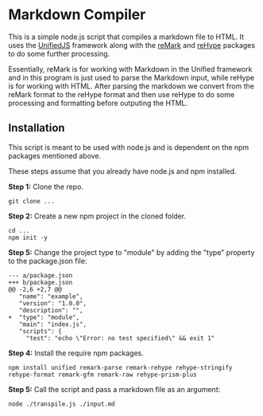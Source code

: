 # Markdown Compiler

This is a simple node.js script that compiles a markdown file to HTML. It uses the [UnifiedJS](https://unifiedjs.com/)
framework along with the [reMark](https://unifiedjs.com/explore/package/remark/) and [reHype](https://unifiedjs.com/explore/package/rehype/)
packages to do some further processing.

Essentially, reMark is for working with Markdown in the Unified framework and in this program is just used to parse the 
Markdown input, while reHype is for working with HTML. After parsing the markdown we convert from the reMark format to the
reHype format and then use reHype to do some processing and formatting before outputing the HTML.

## Installation

This script is meant to be used with node.js and is dependent on the npm packages mentioned above.

These steps assume that you already have node.js and npm installed.

**Step 1:** Clone the repo.

```console
git clone ...
```

**Step 2:** Create a new npm project in the cloned folder.

```console
cd ...
npm init -y
```

**Step 5:** Change the project type to "module" by adding the "type" property to the package.json file:

```
--- a/package.json
+++ b/package.json
@@ -2,6 +2,7 @@
   "name": "example",
   "version": "1.0.0",
   "description": "",
+  "type": "module",
   "main": "index.js",
   "scripts": {
     "test": "echo \"Error: no test specified\" && exit 1"
```

**Step 4:** Install the require npm packages.

```console
npm install unified remark-parse remark-rehype rehype-stringify rehype-format remark-gfm remark-raw rehype-prism-plus
```

**Step 5:** Call the script and pass a markdown file as an argument:

```console
node ./transpile.js ./input.md
```

